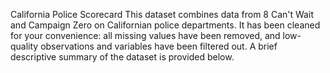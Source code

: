 California Police Scorecard
This dataset combines data from 8 Can't Wait and Campaign Zero on Californian police departments. It has been cleaned for your convenience: all missing values have been removed, and low-quality observations and variables have been filtered out. A brief descriptive summary of the dataset is provided below.
